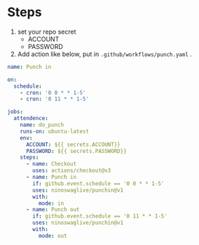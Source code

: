 # Steps
1. set your repo secret
    - ACCOUNT
    - PASSWORD
2. Add action like below, put in `.github/workflows/punch.yaml` .


```yaml
name: Punch in

on:
  schedule:
    - cron: '0 0 * * 1-5'
    - cron: '0 11 * * 1-5'

jobs:
  attendence:
    name: do_punch
    runs-on: ubuntu-latest
    env:
      ACCOUNT: ${{ secrets.ACCOUNT}}
      PASSWORD: ${{ secrets.PASSWORD}}
    steps:
      - name: Checkout
        uses: actions/checkout@v3
      - name: Punch in
        if: github.event.schedule == '0 0 * * 1-5'
        uses: ninoswaglive/punchin@v1
        with:
          mode: in
      - name: Punch out
        if: github.event.schedule == '0 11 * * 1-5'
        uses: ninoswaglive/punchin@v1
        with:
          mode: out

```
